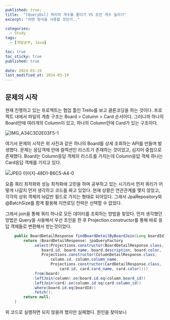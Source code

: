 ```yaml
---
published: true;
title:  "[QueryDsl] 쿼리의 개수를 줄이기 VS 조인 개수 늘리기"
excerpt: "어떤 방식을 사용할 것인가.."

categories:
  - Study
tags:
  - [개발공부, Java]

toc: true
toc_sticky: true
published: true
 
date: 2024-03-19
last_modified_at: 2024-03-19
---
```

## 문제의 시작
현재 진행하고 있는 프로젝트는 협업 툴인 Trello를 보고 클론코딩을 하는 것이다. 프로젝트 내에서 파일의 계층 구조는 Board > Column > Card 순서이다. 그러니까 하나의 Board안에 여러개의 Column이 있고, 하나의 Column안에 Card가 있는 구조이다.  

![IMG_A34C3D2E03F5-1](https://github.com/Website-Redesign/Trello/assets/139452702/59ddfef5-7939-4e4a-b2f7-8007e2874287)

여기서 문제의 시작은 위 사진과 같은 하나의 Board를 상세 조회하는 API를 만들며 발생했다. 문제는 응답객체 안에 컬렉션인 리스트가 존재하는 것이었고, 심지어 중첩으로 존재했다. Board는 Column응답 객체의 리스트를 가지는데 Column응답 객체 하나는 Card응답 객체를 가지고 있다.

![JPEG 이미지-48D1-B6C5-A4-0](https://github.com/Website-Redesign/Trello/assets/139452702/dfc90c80-75e9-40e5-aa89-bbf94e089d59)

요즘 쿼리 최적화와 성능 최적화에 고민을 하며 공부하고 있는 시기라서 먼저 쿼리가 어떻게 나갈지 먼저 생각하고 코드를 짜고 있었다. 현재 상황은 연관관계를 맺지 않았고, 각각의 상위 객체의 Id값만 필드로 가지는 형태로 되어있다. 그래서 JpaRepository와 @BatchSize를 함계 활용해 지연로딩 전략은 선택할 수 없었다.  

그래서 join을 통해 쿼리 하나로 모든 데이터를 조회하는 방법을 찾았다. 먼저 생각했던 방법은 Query을 사용해서 우선 조인을 한 후 Projection.constructor를 통해 바로 응답 객체들로 변환해서 받는것이었다.
```java
    public BoardDetailResponse findBoardDetailByBoardJoin(Long boardId) {
        return (BoardDetailResponse) jpaQueryFactory
            .select(Projections.constructor(BoardDetailResponse.class,
                board.id, board.name, board.description, board.color,
                Projections.constructor(ColumnDetailResponse.class,
                    column.id, column.column_name,
                    Projections.constructor(CardDetailResponse.class,
                        card.id, card.card_name, card.color))))
            .from(board)
            .leftJoin(column).on(board.id.eq(column.board_id))
            .leftJoin(card).on(column.id.eq(card.column_id))
            .where(board.id.eq(boardId))
            .fetch();
        return null;
    }
```
위 코드로 실행하면 되지 않을까 했지만 실패했다. 원인을 찾아보니
